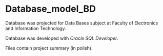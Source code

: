 # Database_model_BD

Database was projected for Data Bases subject at Faculty of Electronics and Information Technology.

Database was developed with *Oracle SQL Developer*.

Files contain project summary (in polish).